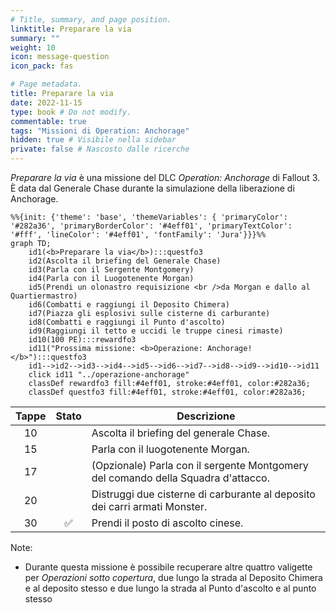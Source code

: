 ```yaml
---
# Title, summary, and page position.
linktitle: Preparare la via
summary: ""
weight: 10
icon: message-question
icon_pack: fas

# Page metadata.
title: Preparare la via
date: 2022-11-15
type: book # Do not modify.
commentable: true
tags: "Missioni di Operation: Anchorage"
hidden: true # Visibile nella sidebar
private: false # Nascosto dalle ricerche
---
```


*Preparare la via* è una missione del DLC *Operation: Anchorage* di Fallout 3. È data dal Generale Chase durante la simulazione della liberazione di Anchorage.



```mermaid
%%{init: {'theme': 'base', 'themeVariables': { 'primaryColor': '#282a36', 'primaryBorderColor': '#4eff01', 'primaryTextColor': '#fff', 'lineColor': '#4eff01', 'fontFamily': 'Jura'}}}%%
graph TD;
    id1(<b>Preparare la via</b>):::questfo3
    id2(Ascolta il briefing del Generale Chase)
    id3(Parla con il Sergente Montgomery)
    id4(Parla con il Luogotenente Morgan)
    id5(Prendi un olonastro requisizione <br />da Morgan e dallo al Quartiermastro)
    id6(Combatti e raggiungi il Deposito Chimera)
    id7(Piazza gli esplosivi sulle cisterne di carburante) 
    id8(Combatti e raggiungi il Punto d'ascolto)
    id9(Raggiungi il tetto e uccidi le truppe cinesi rimaste)
    id10(100 PE):::rewardfo3
    id11("Prossima missione: <b>Operazione: Anchorage!</b>"):::questfo3
    id1-->id2-->id3-->id4-->id5-->id6-->id7-->id8-->id9-->id10-->id11
    click id11 "../operazione-anchorage"
    classDef rewardfo3 fill:#4eff01, stroke:#4eff01, color:#282a36;
    classDef questfo3 fill:#4eff01, stroke:#4eff01, color:#282a36;
```

| Tappe |       Stato        | Descrizione |
| :---: | :----------------: | ----------- |
|   10    |                    |  Ascolta il briefing del generale Chase.           |
|  15     |                    |  Parla con il luogotenente Morgan.           |
|  17     |                    | (Opzionale) Parla con il sergente Montgomery del comando della Squadra d'attacco.            |
|  20     |                    |  Distruggi due cisterne di carburante al deposito dei carri armati Monster.           |
|  30     | :white_check_mark: |  Prendi il posto di ascolto cinese.           |




Note:
- Durante questa missione è possibile recuperare altre quattro valigette per *Operazioni sotto copertura*, due lungo la strada al Deposito Chimera e al deposito stesso e due lungo la strada al Punto d'ascolto e al punto stesso

